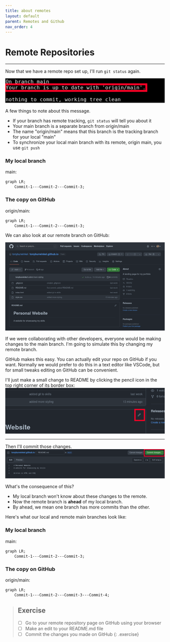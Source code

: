 ```yaml
---
title: about remotes
layout: default
parent: Remotes and Github
nav_order: 4
---
```


# Remote Repositories

---

Now that we have a remote repo set up, I'll run `git status` again.

![up to date](../images/about-remotes/up-to-date.png)

A few things to note about this message.
* If your branch has remote tracking, ```git status``` will tell you about it
* Your main branch is a separate branch from origin/main
* The name "origin/main" means that this branch is the tracking branch for your local "main"
* To synchronize your local main branch with its remote, origin main, you use ```git push```

### My local branch
main:
```mermaid
graph LR;
    Commit-1---Commit-2---Commit-3;
```

### The copy on GitHub
origin/main:
```mermaid
graph LR;
    Commit-1---Commit-2---Commit-3;
```

We can also look at our remote branch on GitHub:

![remote on github](../images/about-remotes/github-view.png)

If we were collaborating with other developers, everyone would be making changes to the main branch. I'm going to simulate this by changing my remote branch.

GitHub makes this easy. You can actually edit your repo on GitHub if you want. Normally we would prefer to do this in a text editor like VSCode, but for small tweaks editing on GitHub can be convenient. 

I'll just make a small change to README by clicking the pencil icon in the top right corner of its border box:
![edit button](../images/about-remotes/edit-button.png)

---

Then I'll commit those changes.
![commit changes](../images/about-remotes/edit.png)

What's the consequence of this?
* My local branch won't know about these changes to the remote.
* Now the remote branch is __ahead__ of my local branch. 
* By ahead, we mean one branch has more commits than the other.

Here's what our local and remote main branches look like:

### My local branch
main:
```mermaid
graph LR;
    Commit-1---Commit-2---Commit-3;
```

### The copy on GitHub
origin/main:
```mermaid
graph LR;
    Commit-1---Commit-2---Commit-3---Commit-4;
```

> ## Exercise
> - [ ] Go to your remote repository page on GitHub using your browser
> - [ ] Make an edit to your README.md file
> - [ ] Commit the changes you made on GitHub
{: .exercise}
